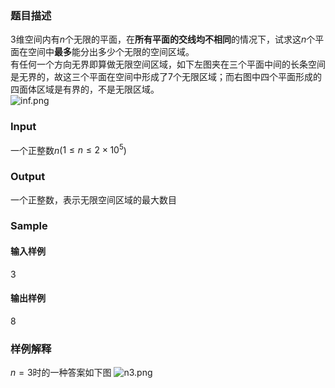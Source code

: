 ### 题目描述

3维空间内有$n$个无限的平面，在**所有平面的交线均不相同**的情况下，试求这$n$个平面在空间中**最多**能分出多少个无限的空间区域。  
有任何一个方向无界即算做无限空间区域，如下左图夹在三个平面中间的长条空间是无界的，故这三个平面在空间中形成了7个无限区域；而右图中四个平面形成的四面体区域是有界的，不是无限区域。  
![inf.png](https://cdn.luogu.com.cn/upload/image_hosting/02i2xhro.png)

### Input
一个正整数$n$($1\le n\leq2\times10^5$)

### Output
一个正整数，表示无限空间区域的最大数目

### Sample
#### 输入样例
3
#### 输出样例
8

### 样例解释
$n=3$时的一种答案如下图
![n3.png](https://cdn.luogu.com.cn/upload/image_hosting/mggschr0.png)